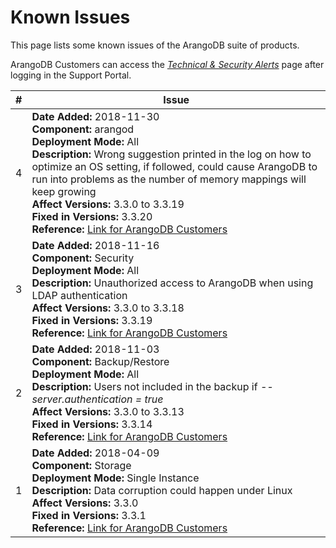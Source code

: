 Known Issues
============

This page lists some known issues of the ArangoDB suite of products. 

ArangoDB Customers can access the [_Technical & Security Alerts_](https://arangodb.atlassian.net/wiki/spaces/DEVSUP/pages/223903745) page after logging in the Support Portal.

| # | Issue      |
|---|------------|
| 4 | **Date Added:** 2018-11-30 <br> **Component:** arangod <br> **Deployment Mode:** All <br> **Description:** Wrong suggestion printed in the log on how to optimize an OS setting, if followed, could cause ArangoDB to run into problems as the number of memory mappings will keep growing <br> **Affect Versions:** 3.3.0 to 3.3.19 <br> **Fixed in Versions:** 3.3.20 <br> **Reference:** [Link for ArangoDB Customers](https://arangodb.atlassian.net/plugins/servlet/servicedesk/customer/confluence/shim/spaces/DEVSUP/pages/228622337/Technical+Alert+%232%3A+Set+Linux+variable+overcommit_memory+to+0+or+1)  |
| 3 | **Date Added:** 2018-11-16 <br> **Component:** Security <br> **Deployment Mode:** All <br> **Description:** Unauthorized access to ArangoDB when using LDAP authentication <br> **Affect Versions:** 3.3.0 to 3.3.18 <br> **Fixed in Versions:** 3.3.19 <br> **Reference:** [Link for ArangoDB Customers](https://arangodb.atlassian.net/servicedesk/customer/kb/view/223903752)  |
| 2 | **Date Added:** 2018-11-03 <br> **Component:** Backup/Restore <br> **Deployment Mode:** All <br> **Description:** Users not included in the backup if _--server.authentication = true_ <br> **Affect Versions:** 3.3.0 to 3.3.13 <br> **Fixed in Versions:** 3.3.14 <br> **Reference:** [Link for ArangoDB Customers](https://arangodb.atlassian.net/servicedesk/customer/kb/view/226557953) |
| 1 | **Date Added:** 2018-04-09 <br> **Component:** Storage <br> **Deployment Mode:** Single Instance <br> **Description:** Data corruption could happen under Linux <br> **Affect Versions:** 3.3.0 <br> **Fixed in Versions:** 3.3.1 <br> **Reference:** [Link for ArangoDB Customers](https://arangodb.atlassian.net/plugins/servlet/servicedesk/customer/confluence/shim/spaces/DEVSUP/pages/164069377/Important+Note+for+Users+running+ArangoDB+v.+3.2.4%2C+3.2.5%2C+3.2.6%2C+3.2.7%2C+3.2.8%2C+3.2.9+or+3.3.0+on+Linux)  |
